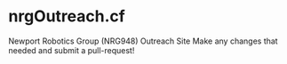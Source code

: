 # nrgOutreach.cf
Newport Robotics Group (NRG948) Outreach Site
Make any changes that needed and submit a pull-request!